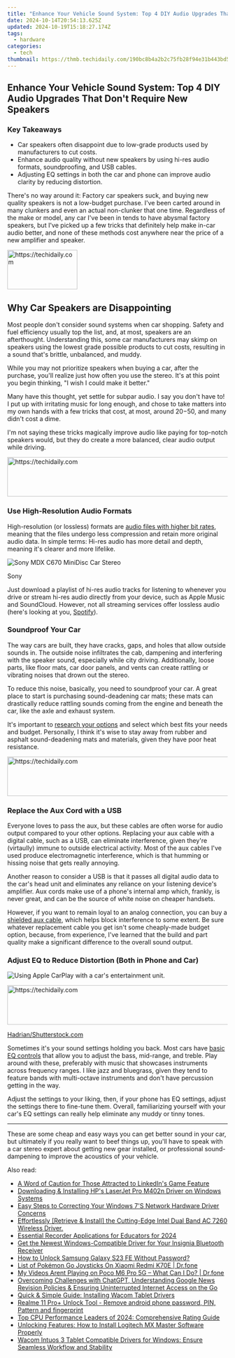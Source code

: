 ```yaml
---
title: "Enhance Your Vehicle Sound System: Top 4 DIY Audio Upgrades That Don't Require New Speakers"
date: 2024-10-14T20:54:13.625Z
updated: 2024-10-19T15:18:27.174Z
tags:
  - hardware
categories:
  - tech
thumbnail: https://thmb.techidaily.com/190bc8b4a2b2c75fb28f94e31b443bd5a1a2add3f40bf2451de84693ef89aead.jpeg
---
```


## Enhance Your Vehicle Sound System: Top 4 DIY Audio Upgrades That Don't Require New Speakers

### Key Takeaways

* Car speakers often disappoint due to low-grade products used by manufacturers to cut costs.
* Enhance audio quality without new speakers by using hi-res audio formats, soundproofing, and USB cables.
* Adjusting EQ settings in both the car and phone can improve audio clarity by reducing distortion.

 There's no way around it: Factory car speakers suck, and buying new quality speakers is not a low-budget purchase. I've been carted around in many clunkers and even an actual non-clunker that one time. Regardless of the make or model, any car I've been in tends to have abysmal factory speakers, but I've picked up a few tricks that definitely help make in-car audio better, and none of these methods cost anywhere near the price of a new amplifier and speaker.

<!-- affiliate ads begin -->
<a href="https://25home.pxf.io/c/5597632/2148638/16836" target="_top" id="2148638">
  <img src="//a.impactradius-go.com/display-ad/16836-2148638" border="0" alt="https://techidaily.com" width="160" height="90"/>
</a>
<img height="0" width="0" src="https://25home.pxf.io/i/5597632/2148638/16836" style="position:absolute;visibility:hidden;" border="0" />
<!-- affiliate ads end -->

## **Why Car Speakers are Disappointing** 

 Most people don't consider sound systems when car shopping. Safety and fuel efficiency usually top the list, and, at most, speakers are an afterthought. Understanding this, some car manufacturers may skimp on speakers using the lowest grade possible products to cut costs, resulting in a sound that's brittle, unbalanced, and muddy.

 While you may not prioritize speakers when buying a car, after the purchase, you'll realize just how often you use the stereo. It's at this point you begin thinking, "I wish I could make it better."

 Many have this thought, yet settle for subpar audio. I say you don't have to! I put up with irritating music for long enough, and chose to take matters into my own hands with a few tricks that cost, at most, around $20-$50, and many didn't cost a dime.

 I'm not saying these tricks magically improve audio like paying for top-notch speakers would, but they do create a more balanced, clear audio output while driving.

<!-- affiliate ads begin -->
<a href="https://review-au.sjv.io/c/5597632/2135315/14409" target="_top" id="2135315">
  <img src="//a.impactradius-go.com/display-ad/14409-2135315" border="0" alt="https://techidaily.com" width="728" height="90"/>
</a>
<img height="0" width="0" src="https://review-au.sjv.io/i/5597632/2135315/14409" style="position:absolute;visibility:hidden;" border="0" />
<!-- affiliate ads end -->

###  Use High-Resolution Audio Formats

 High-resolution (or lossless) formats are [audio files with higher bit rates](https://youtube-lab.techidaily.com/24-engineering-engaging-media-excerpts/), meaning that the files undergo less compression and retain more original audio data. In simple terms: Hi-res audio has more detail and depth, meaning it's clearer and more lifelike.

![Sony MDX C670 MiniDisc Car Stereo](https://static1.howtogeekimages.com/wordpress/wp-content/uploads/2020/07/mdx_c670.jpg) 

Sony

 Just download a playlist of hi-res audio tracks for listening to whenever you drive or stream hi-res audio directly from your device, such as Apple Music and SoundCloud. However, not all streaming services offer lossless audio (here's looking at you, [Spotify](https://fox-links.techidaily.com/cheerful-account-creation-handbook-for-2024/)).

###  Soundproof Your Car

 The way cars are built, they have cracks, gaps, and holes that allow outside sounds in. The outside noise infiltrates the cab, dampening and interfering with the speaker sound, especially while city driving. Additionally, loose parts, like floor mats, car door panels, and vents can create rattling or vibrating noises that drown out the stereo.

 To reduce this noise, basically, you need to soundproof your car. A great place to start is purchasing sound-deadening car mats; these mats can drastically reduce rattling sounds coming from the engine and beneath the car, like the axle and exhaust system.

 It's important to [research your options](https://autoquarterly.com/best-sound-deadening-mats/) and select which best fits your needs and budget. Personally, I think it's wise to stay away from rubber and asphalt sound-deadening mats and materials, given they have poor heat resistance.

<!-- affiliate ads begin -->
<a href="https://aligracehair.sjv.io/c/5597632/2036486/19272" target="_top" id="2036486">
  <img src="//a.impactradius-go.com/display-ad/19272-2036486" border="0" alt="https://techidaily.com" width="728" height="90"/>
</a>
<img height="0" width="0" src="https://aligracehair.sjv.io/i/5597632/2036486/19272" style="position:absolute;visibility:hidden;" border="0" />
<!-- affiliate ads end -->

###  Replace the Aux Cord with a USB

 Everyone loves to pass the aux, but these cables are often worse for audio output compared to your other options. Replacing your aux cable with a digital cable, such as a USB, can eliminate interference, given they're (virtaully) immune to outside electrical activity. Most of the aux cables I've used produce electromagnetic interference, which is that humming or hissing noise that gets really annoying.

 Another reason to consider a USB is that it passes all digital audio data to the car's head unit and eliminates any reliance on your listening device's amplifier. Aux cords make use of a phone's internal amp which, frankly, is never great, and can be the source of white noise on cheaper handsets.

 However, if you want to remain loyal to an analog connection, you can buy a [shielded aux cable](https://www.amazon.com/UGREEN-Auxiliary-Shielded-Compatible-Headphones/dp/B08M8ZMZ44/?tag=hotoge-20&ascsubtag=UUhtgUeUpU2003067&asc%5Frefurl=https%3A%2F%2Fwww.howtogeek.com%2F4-ways-to-improve-your-cars-audio-without-buying-new-speakers%2F&asc%5Fcampaign=Evergreen), which helps block interference to some extent. Be sure whatever replacement cable you get isn't some cheaply-made budget option, because, from experience, I've learned that the build and part quality make a significant difference to the overall sound output.

###  Adjust EQ to Reduce Distortion (Both in Phone and Car)

![Using Apple CarPlay with a car's entertainment unit.](https://static1.howtogeekimages.com/wordpress/wp-content/uploads/2024/05/carplayfeatured.jpg) 

<!-- affiliate ads begin -->
<a href="https://ephamedtechinc.pxf.io/c/5597632/2137219/26400" target="_top" id="2137219">
  <img src="//a.impactradius-go.com/display-ad/26400-2137219" border="0" alt="https://techidaily.com" width="728" height="90"/>
</a>
<img height="0" width="0" src="https://ephamedtechinc.pxf.io/i/5597632/2137219/26400" style="position:absolute;visibility:hidden;" border="0" />
<!-- affiliate ads end -->

[Hadrian/Shutterstock.com](https://www.shutterstock.com/image-photo/palma-de-mallorca-spain-may-10-1097457164)

 Sometimes it's your sound settings holding you back. Most cars have [basic EQ controls](https://windows11.techidaily.com/savor-ultimate-digital-windows-world/) that allow you to adjust the bass, mid-range, and treble. Play around with these, preferably with music that showcases instruments across frequency ranges. I like jazz and bluegrass, given they tend to feature bands with multi-octave instruments and don't have percussion getting in the way.

 Adjust the settings to your liking, then, if your phone has EQ settings, adjust the settings there to fine-tune them. Overall, familiarizing yourself with your car's EQ settings can really help eliminate any muddy or tinny tones.

---

 These are some cheap and easy ways you can get better sound in your car, but ultimately if you really want to beef things up, you'll have to speak with a car stereo expert about getting new gear installed, or professional sound-dampening to improve the acoustics of your vehicle.

<ins class="adsbygoogle"
     style="display:block"
     data-ad-format="autorelaxed"
     data-ad-client="ca-pub-7571918770474297"
     data-ad-slot="1223367746"></ins>

<ins class="adsbygoogle"
     style="display:block"
     data-ad-client="ca-pub-7571918770474297"
     data-ad-slot="8358498916"
     data-ad-format="auto"
     data-full-width-responsive="true"></ins>

<span class="atpl-alsoreadstyle">Also read:</span>
<div><ul>
<li><a href="https://games-able.techidaily.com/a-word-of-caution-for-those-attracted-to-linkedins-game-feature/"><u>A Word of Caution for Those Attracted to LinkedIn's Game Feature</u></a></li>
<li><a href="https://hardware-help.techidaily.com/downloading-and-installing-hps-laserjet-pro-m402n-driver-on-windows-systems/"><u>Downloading & Installing HP's LaserJet Pro M402n Driver on Windows Systems</u></a></li>
<li><a href="https://hardware-help.techidaily.com/easy-steps-to-correcting-your-windows-7s-network-hardware-driver-concerns/"><u>Easy Steps to Correcting Your Windows 7'S Network Hardware Driver Concerns</u></a></li>
<li><a href="https://hardware-help.techidaily.com/effortlessly-retrieve-and-install-the-cutting-edge-intel-dual-band-ac-7260-wireless-driver/"><u>Effortlessly [Retrieve & Install] the Cutting-Edge Intel Dual Band AC 7260 Wireless Driver.</u></a></li>
<li><a href="https://video-screen-grab.techidaily.com/essential-recorder-applications-for-educators-for-2024/"><u>Essential Recorder Applications for Educators for 2024</u></a></li>
<li><a href="https://hardware-help.techidaily.com/get-the-newest-windows-compatible-driver-for-your-insignia-bluetooth-receiver/"><u>Get the Newest Windows-Compatible Driver for Your Insignia Bluetooth Receiver</u></a></li>
<li><a href="https://review-topics.techidaily.com/how-to-unlock-samsung-galaxy-s23-fe-without-password-by-drfone-android-unlock-android-unlock/"><u>How to Unlock Samsung Galaxy S23 FE Without Password?</u></a></li>
<li><a href="https://android-pokemon-go.techidaily.com/list-of-pokemon-go-joysticks-on-xiaomi-redmi-k70e-drfone-by-drfone-virtual-android/"><u>List of Pokémon Go Joysticks On Xiaomi Redmi K70E | Dr.fone</u></a></li>
<li><a href="https://howto.techidaily.com/my-videos-arent-playing-on-poco-m6-pro-5g-what-can-i-do-drfone-by-drfone-fix-android-problems-fix-android-problems/"><u>My Videos Arent Playing on Poco M6 Pro 5G – What Can I Do? | Dr.fone</u></a></li>
<li><a href="https://tech-haven.techidaily.com/overcoming-challenges-with-chatgpt-understanding-google-news-revision-policies-and-ensuring-uninterrupted-internet-access-on-the-go/"><u>Overcoming Challenges with ChatGPT, Understanding Google News Revision Policies & Ensuring Uninterrupted Internet Access on the Go</u></a></li>
<li><a href="https://hardware-help.techidaily.com/quick-and-simple-guide-installing-wacom-tablet-drivers/"><u>Quick & Simple Guide: Installing Wacom Tablet Drivers</u></a></li>
<li><a href="https://review-topics.techidaily.com/realme-11-proplus-unlock-tool-remove-android-phone-password-pin-pattern-and-fingerprint-by-drfone-android-unlock-android-unlock/"><u>Realme 11 Pro+ Unlock Tool - Remove android phone password, PIN, Pattern and fingerprint</u></a></li>
<li><a href="https://hardware-help.techidaily.com/top-cpu-performance-leaders-of-2024-comprehensive-rating-guide/"><u>Top CPU Performance Leaders of 2024: Comprehensive Rating Guide</u></a></li>
<li><a href="https://hardware-updates.techidaily.com/unlocking-features-how-to-install-logitech-mx-master-software-properly/"><u>Unlocking Features: How to Install Logitech MX Master Software Properly</u></a></li>
<li><a href="https://hardware-help.techidaily.com/wacom-intuos-3-tablet-compatible-drivers-for-windows-ensure-seamless-workflow-and-stability/"><u>Wacom Intuos 3 Tablet Compatible Drivers for Windows: Ensure Seamless Workflow and Stability</u></a></li>
</ul></div>

